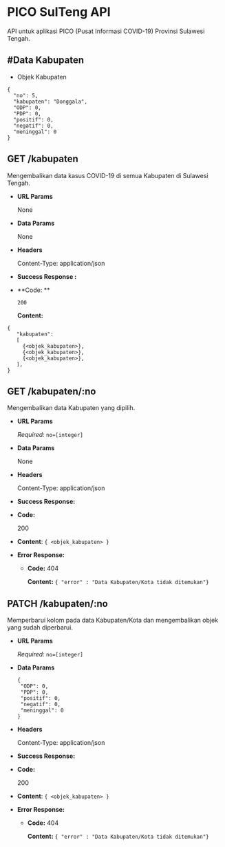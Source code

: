 # PICO SulTeng API

API untuk aplikasi PICO (Pusat Informasi COVID-19) Provinsi Sulawesi Tengah.

## #Data Kabupaten

* Objek Kabupaten

```
{
  "no": 5, 
  "kabupaten": "Donggala",
  "ODP": 0,
  "PDP": 0,
  "positif": 0,
  "negatif": 0,
  "meninggal": 0
}
```

**GET /kabupaten**
----
Mengembalikan data kasus COVID-19 di semua Kabupaten di Sulawesi Tengah.

- **URL Params**
  
  None
- **Data Params**
  
   None

- **Headers**

  Content-Type: application/json

- **Success Response :**
- **Code: **
      
      200
  **Content:**

```
{
   "kabupaten": 
   [
     {<objek_kabupaten>},
     {<objek_kabupaten>},
     {<objek_kabupaten>},
   ],
}
```

**GET /kabupaten/:no**
----

Mengembalikan data Kabupaten yang dipilih.

- **URL Params**
  
  *Required:* `no=[integer]`

- **Data Params**
  
  None

- **Headers**

  Content-Type: application/json

- **Success Response:**
- **Code:** 
  
  200
- **Content**: `{ <objek_kabupaten> }`

- **Error Response:**
  - **Code:** 404

    **Content:**  ``{ "error" : "Data Kabupaten/Kota tidak ditemukan"}``


**PATCH /kabupaten/:no**
----
Memperbarui kolom pada data Kabupaten/Kota dan mengembalikan objek yang sudah diperbarui.

- **URL Params**
  
  *Required:* `no=[integer]`
- **Data Params**
  
  ```
  {
   "ODP": 0,
   "PDP": 0,
   "positif": 0,
   "negatif": 0,
   "meninggal": 0
  }
  ```

- **Headers**

  Content-Type: application/json

- **Success Response:**
- **Code:** 
  
  200
- **Content**: `{ <objek_kabupaten> }`

- **Error Response:**
  - **Code:** 404

    **Content:**  ``{ "error" : "Data Kabupaten/Kota tidak ditemukan"}``
